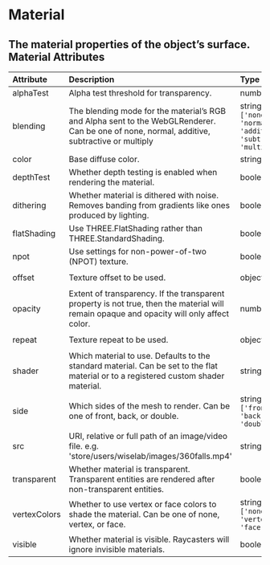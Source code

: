 
Material
========


The material properties of the object’s surface.
Material Attributes
-------------------

|Attribute|Description|Type|Default|Required|
| :--- | :--- | :--- | :--- | :--- |
|alphaTest|Alpha test threshold for transparency.|number|```0```|No|
|blending|The blending mode for the material’s RGB and Alpha sent to the WebGLRenderer. Can be one of none, normal, additive, subtractive or multiply|string; One of: ```['none', 'normal', 'additive', 'subtractive', 'multiply']```|```'normal'```|No|
|color|Base diffuse color.|string|```'#7f7f7f'```|No|
|depthTest|Whether depth testing is enabled when rendering the material.|boolean|```True```|No|
|dithering|Whether material is dithered with noise. Removes banding from gradients like ones produced by lighting.|boolean|```True```|No|
|flatShading|Use THREE.FlatShading rather than THREE.StandardShading.|boolean|```False```|No|
|npot|Use settings for non-power-of-two (NPOT) texture.|boolean|```False```|No|
|offset|Texture offset to be used.|object|```{'x': 1, 'y': 1}```|No|
|opacity|Extent of transparency. If the transparent property is not true, then the material will remain opaque and opacity will only affect color.|number|```1```|No|
|repeat|Texture repeat to be used.|object|```{'x': 1, 'y': 1}```|No|
|shader|Which material to use. Defaults to the standard material. Can be set to the flat material or to a registered custom shader material.|string|```'standard'```|No|
|side|Which sides of the mesh to render. Can be one of front, back, or double.|string; One of: ```['front', 'back', 'double']```|```'front'```|No|
|src|URI, relative or full path of an image/video file. e.g. 'store/users/wiselab/images/360falls.mp4'|string||No|
|transparent|Whether material is transparent. Transparent entities are rendered after non-transparent entities.|boolean|```False```|No|
|vertexColors|Whether to use vertex or face colors to shade the material. Can be one of none, vertex, or face.|string; One of: ```['none', 'vertex', 'face']```|```'none'```|No|
|visible|Whether material is visible. Raycasters will ignore invisible materials.|boolean|```True```|No|
